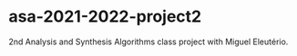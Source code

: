 # asa-2021-2022-project2
2nd Analysis and Synthesis Algorithms class project with Miguel Eleutério.
